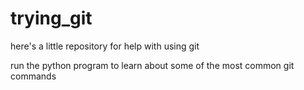 # trying_git
here's a little repository for help with using git

run the python program to learn about some of the most common git commands
